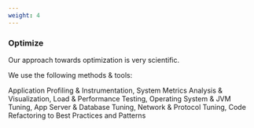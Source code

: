```yaml
---
weight: 4
---
```


### Optimize

Our approach towards optimization is very scientific.

We use the following methods & tools:

Application Profiling & Instrumentation,
System Metrics Analysis & Visualization,
Load & Performance Testing,
Operating System & JVM Tuning,
App Server & Database Tuning,
Network & Protocol Tuning,
Code Refactoring to Best Practices and Patterns